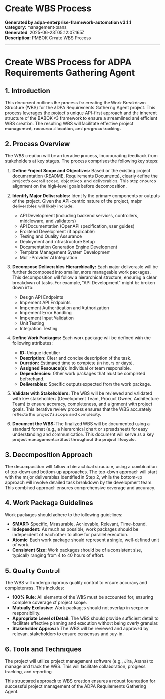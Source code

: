 # Create WBS Process

**Generated by adpa-enterprise-framework-automation v3.1.1**  
**Category:** management-plans  
**Generated:** 2025-06-23T05:12:07.165Z  
**Description:** PMBOK Create WBS Process

---

# Create WBS Process for ADPA Requirements Gathering Agent

## 1. Introduction

This document outlines the process for creating the Work Breakdown Structure (WBS) for the ADPA Requirements Gathering Agent project.  This process leverages the project's unique API-first approach and the inherent structure of the BABOK v3 framework to ensure a streamlined and efficient WBS creation.  The resulting WBS will facilitate effective project management, resource allocation, and progress tracking.

## 2. Process Overview

The WBS creation will be an iterative process, incorporating feedback from stakeholders at key stages.  The process comprises the following key steps:

1. **Define Project Scope and Objectives:**  Based on the existing project documentation (README, Requirements Documents), clearly define the project's overall scope, objectives, and deliverables.  This step ensures alignment on the high-level goals before decomposition.

2. **Identify Major Deliverables:**  Identify the primary components or outputs of the project.  Given the API-centric nature of the project, major deliverables will likely include:
    * API Development (including backend services, controllers, middleware, and validators)
    * API Documentation (OpenAPI specification, user guides)
    * Frontend Development (if applicable)
    * Testing and Quality Assurance
    * Deployment and Infrastructure Setup
    * Documentation Generation Engine Development
    * Template Management System Development
    * Multi-Provider AI Integration

3. **Decompose Deliverables Hierarchically:**  Each major deliverable will be further decomposed into smaller, more manageable work packages. This decomposition will follow a hierarchical structure, ensuring a clear breakdown of tasks.  For example, "API Development" might be broken down into:
    * Design API Endpoints
    * Implement API Endpoints
    * Implement Authentication and Authorization
    * Implement Error Handling
    * Implement Input Validation
    * Unit Testing
    * Integration Testing

4. **Define Work Packages:**  Each work package will be defined with the following attributes:
    * **ID:** Unique identifier
    * **Description:** Clear and concise description of the task.
    * **Duration:** Estimated time to complete (in hours or days).
    * **Assigned Resource(s):** Individual or team responsible.
    * **Dependencies:**  Other work packages that must be completed beforehand.
    * **Deliverables:**  Specific outputs expected from the work package.

5. **Validate with Stakeholders:**  The WBS will be reviewed and validated with key stakeholders (Development Team, Product Owner, Architecture Team) to ensure accuracy, completeness, and alignment with project goals.  This iterative review process ensures that the WBS accurately reflects the project's scope and complexity.

6. **Document the WBS:**  The finalized WBS will be documented using a standard format (e.g., a hierarchical chart or spreadsheet) for easy understanding and communication.  This document will serve as a key project management artifact throughout the project lifecycle.

## 3. Decomposition Approach

The decomposition will follow a hierarchical structure, using a combination of top-down and bottom-up approaches.  The top-down approach will start with the major deliverables identified in Step 2, while the bottom-up approach will involve detailed task breakdown by the development team.  This combined approach ensures comprehensive coverage and accuracy.

## 4. Work Package Guidelines

Work packages should adhere to the following guidelines:

* **SMART:** Specific, Measurable, Achievable, Relevant, Time-bound.
* **Independent:**  As much as possible, work packages should be independent of each other to allow for parallel execution.
* **Atomic:**  Each work package should represent a single, well-defined unit of work.
* **Consistent Size:**  Work packages should be of a consistent size, typically ranging from 4 to 40 hours of effort.

## 5. Quality Control

The WBS will undergo rigorous quality control to ensure accuracy and completeness. This includes:

* **100% Rule:**  All elements of the WBS must be accounted for, ensuring complete coverage of project scope.
* **Mutually Exclusive:**  Work packages should not overlap in scope or responsibility.
* **Appropriate Level of Detail:**  The WBS should provide sufficient detail to facilitate effective planning and execution without being overly granular.
* **Stakeholder Approval:**  The WBS will be reviewed and approved by relevant stakeholders to ensure consensus and buy-in.


## 6. Tools and Techniques

The project will utilize project management software (e.g., Jira, Asana) to manage and track the WBS.  This will facilitate collaboration, progress tracking, and reporting.


This structured approach to WBS creation ensures a robust foundation for successful project management of the ADPA Requirements Gathering Agent.
